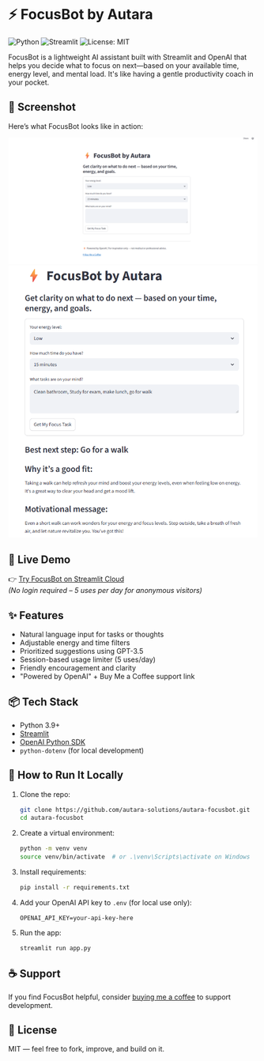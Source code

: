 # ⚡ FocusBot by Autara

![Python](https://img.shields.io/badge/Python-3.9%2B-blue)
![Streamlit](https://img.shields.io/badge/Built%20With-Streamlit-ff4b4b)
![License: MIT](https://img.shields.io/badge/License-MIT-yellow.svg)

FocusBot is a lightweight AI assistant built with Streamlit and OpenAI that helps you decide what to focus on next—based on your available time, energy level, and mental load. It's like having a gentle productivity coach in your pocket.

## 📸 Screenshot

Here’s what FocusBot looks like in action:

![FocusBot Interface](assets/Focusbot_Before.png)
![FocusBot Output](assets/Focusbot_After.png)


## 🔗 Live Demo
👉 [Try FocusBot on Streamlit Cloud](https://autara-focusbot-1.streamlit.app/)  
*(No login required – 5 uses per day for anonymous visitors)*

## ✨ Features
- Natural language input for tasks or thoughts
- Adjustable energy and time filters
- Prioritized suggestions using GPT-3.5
- Session-based usage limiter (5 uses/day)
- Friendly encouragement and clarity
- "Powered by OpenAI" + Buy Me a Coffee support link

## 📦 Tech Stack
- Python 3.9+
- [Streamlit](https://streamlit.io)
- [OpenAI Python SDK](https://github.com/openai/openai-python)
- `python-dotenv` (for local development)

## 🚀 How to Run It Locally
1. Clone the repo:
   ```bash
   git clone https://github.com/autara-solutions/autara-focusbot.git
   cd autara-focusbot
   ```
2. Create a virtual environment:
   ```bash
   python -m venv venv
   source venv/bin/activate  # or .\venv\Scripts\activate on Windows
   ```
3. Install requirements:
   ```bash
   pip install -r requirements.txt
   ```
4. Add your OpenAI API key to `.env` (for local use only):
   ```env
   OPENAI_API_KEY=your-api-key-here
   ```
5. Run the app:
   ```bash
   streamlit run app.py
   ```

## ☕ Support

If you find FocusBot helpful, consider [buying me a coffee](https://www.buymeacoffee.com/DanDeppert) to support development.

## 📄 License

MIT — feel free to fork, improve, and build on it.
